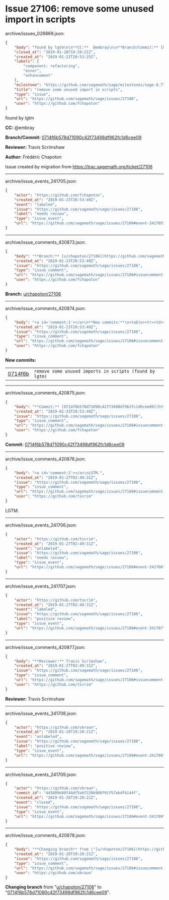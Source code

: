 # Issue 27106: remove some unused import in scripts

archive/issues_026869.json:
```json
{
    "body": "found by lgtm\n\n**CC:**  @embray\n\n**Branch/Commit:** [0714f6b578d71090c42f73498df962fc1d6cee09](https://github.com/sagemath/sagetrac-mirror/commit/0714f6b578d71090c42f73498df962fc1d6cee09)\n\n**Reviewer:** Travis Scrimshaw\n\n**Author:** Fr\u00e9d\u00e9ric Chapoton\n\nIssue created by migration from https://trac.sagemath.org/ticket/27106\n\n",
    "closed_at": "2019-01-28T19:20:21Z",
    "created_at": "2019-01-23T20:53:25Z",
    "labels": [
        "component: refactoring",
        "minor",
        "enhancement"
    ],
    "milestone": "https://github.com/sagemath/sage/milestones/sage-8.7",
    "title": "remove some unused import in scripts",
    "type": "issue",
    "url": "https://github.com/sagemath/sage/issues/27106",
    "user": "https://github.com/fchapoton"
}
```
found by lgtm

**CC:**  @embray

**Branch/Commit:** [0714f6b578d71090c42f73498df962fc1d6cee09](https://github.com/sagemath/sagetrac-mirror/commit/0714f6b578d71090c42f73498df962fc1d6cee09)

**Reviewer:** Travis Scrimshaw

**Author:** Frédéric Chapoton

Issue created by migration from https://trac.sagemath.org/ticket/27106





---

archive/issue_events_241705.json:
```json
{
    "actor": "https://github.com/fchapoton",
    "created_at": "2019-01-23T20:53:49Z",
    "event": "labeled",
    "issue": "https://github.com/sagemath/sage/issues/27106",
    "label": "needs review",
    "type": "issue_event",
    "url": "https://github.com/sagemath/sage/issues/27106#event-241705"
}
```



---

archive/issue_comments_420873.json:
```json
{
    "body": "**Branch:** [u/chapoton/27106](https://github.com/sagemath/sagetrac-mirror/tree/u/chapoton/27106)",
    "created_at": "2019-01-23T20:53:49Z",
    "issue": "https://github.com/sagemath/sage/issues/27106",
    "type": "issue_comment",
    "url": "https://github.com/sagemath/sage/issues/27106#issuecomment-420873",
    "user": "https://github.com/fchapoton"
}
```

**Branch:** [u/chapoton/27106](https://github.com/sagemath/sagetrac-mirror/tree/u/chapoton/27106)



---

archive/issue_comments_420874.json:
```json
{
    "body": "<a id='comment:1'></a>\n**New commits:**\n<table><tr><td><a href=\"https://github.com/sagemath/sagetrac-mirror/commit/0714f6b578d71090c42f73498df962fc1d6cee09\">0714f6b</a></td><td><code>remove some unused imports in scripts (found by lgtm)</code></td></tr></table>\n",
    "created_at": "2019-01-23T20:53:49Z",
    "issue": "https://github.com/sagemath/sage/issues/27106",
    "type": "issue_comment",
    "url": "https://github.com/sagemath/sage/issues/27106#issuecomment-420874",
    "user": "https://github.com/fchapoton"
}
```

<a id='comment:1'></a>
**New commits:**
<table><tr><td><a href="https://github.com/sagemath/sagetrac-mirror/commit/0714f6b578d71090c42f73498df962fc1d6cee09">0714f6b</a></td><td><code>remove some unused imports in scripts (found by lgtm)</code></td></tr></table>




---

archive/issue_comments_420875.json:
```json
{
    "body": "**Commit:** [0714f6b578d71090c42f73498df962fc1d6cee09](https://github.com/sagemath/sagetrac-mirror/commit/0714f6b578d71090c42f73498df962fc1d6cee09)",
    "created_at": "2019-01-23T20:53:49Z",
    "issue": "https://github.com/sagemath/sage/issues/27106",
    "type": "issue_comment",
    "url": "https://github.com/sagemath/sage/issues/27106#issuecomment-420875",
    "user": "https://github.com/fchapoton"
}
```

**Commit:** [0714f6b578d71090c42f73498df962fc1d6cee09](https://github.com/sagemath/sagetrac-mirror/commit/0714f6b578d71090c42f73498df962fc1d6cee09)



---

archive/issue_comments_420876.json:
```json
{
    "body": "<a id='comment:2'></a>\nLGTM.",
    "created_at": "2019-01-27T02:49:31Z",
    "issue": "https://github.com/sagemath/sage/issues/27106",
    "type": "issue_comment",
    "url": "https://github.com/sagemath/sage/issues/27106#issuecomment-420876",
    "user": "https://github.com/tscrim"
}
```

<a id='comment:2'></a>
LGTM.



---

archive/issue_events_241706.json:
```json
{
    "actor": "https://github.com/tscrim",
    "created_at": "2019-01-27T02:49:31Z",
    "event": "unlabeled",
    "issue": "https://github.com/sagemath/sage/issues/27106",
    "label": "needs review",
    "type": "issue_event",
    "url": "https://github.com/sagemath/sage/issues/27106#event-241706"
}
```



---

archive/issue_events_241707.json:
```json
{
    "actor": "https://github.com/tscrim",
    "created_at": "2019-01-27T02:49:31Z",
    "event": "labeled",
    "issue": "https://github.com/sagemath/sage/issues/27106",
    "label": "positive review",
    "type": "issue_event",
    "url": "https://github.com/sagemath/sage/issues/27106#event-241707"
}
```



---

archive/issue_comments_420877.json:
```json
{
    "body": "**Reviewer:** Travis Scrimshaw",
    "created_at": "2019-01-27T02:49:31Z",
    "issue": "https://github.com/sagemath/sage/issues/27106",
    "type": "issue_comment",
    "url": "https://github.com/sagemath/sage/issues/27106#issuecomment-420877",
    "user": "https://github.com/tscrim"
}
```

**Reviewer:** Travis Scrimshaw



---

archive/issue_events_241708.json:
```json
{
    "actor": "https://github.com/vbraun",
    "created_at": "2019-01-28T19:20:21Z",
    "event": "unlabeled",
    "issue": "https://github.com/sagemath/sage/issues/27106",
    "label": "positive review",
    "type": "issue_event",
    "url": "https://github.com/sagemath/sage/issues/27106#event-241708"
}
```



---

archive/issue_events_241709.json:
```json
{
    "actor": "https://github.com/vbraun",
    "commit_id": "445809d40f44df5a6f228b906f91f57abdfb144f",
    "created_at": "2019-01-28T19:20:21Z",
    "event": "closed",
    "issue": "https://github.com/sagemath/sage/issues/27106",
    "type": "issue_event",
    "url": "https://github.com/sagemath/sage/issues/27106#event-241709"
}
```



---

archive/issue_comments_420878.json:
```json
{
    "body": "**Changing branch** from \"[u/chapoton/27106](https://github.com/sagemath/sagetrac-mirror/tree/u/chapoton/27106)\" to \"[0714f6b578d71090c42f73498df962fc1d6cee09](https://github.com/sagemath/sagetrac-mirror/commit/0714f6b578d71090c42f73498df962fc1d6cee09)\".",
    "created_at": "2019-01-28T19:20:21Z",
    "issue": "https://github.com/sagemath/sage/issues/27106",
    "type": "issue_comment",
    "url": "https://github.com/sagemath/sage/issues/27106#issuecomment-420878",
    "user": "https://github.com/vbraun"
}
```

**Changing branch** from "[u/chapoton/27106](https://github.com/sagemath/sagetrac-mirror/tree/u/chapoton/27106)" to "[0714f6b578d71090c42f73498df962fc1d6cee09](https://github.com/sagemath/sagetrac-mirror/commit/0714f6b578d71090c42f73498df962fc1d6cee09)".
